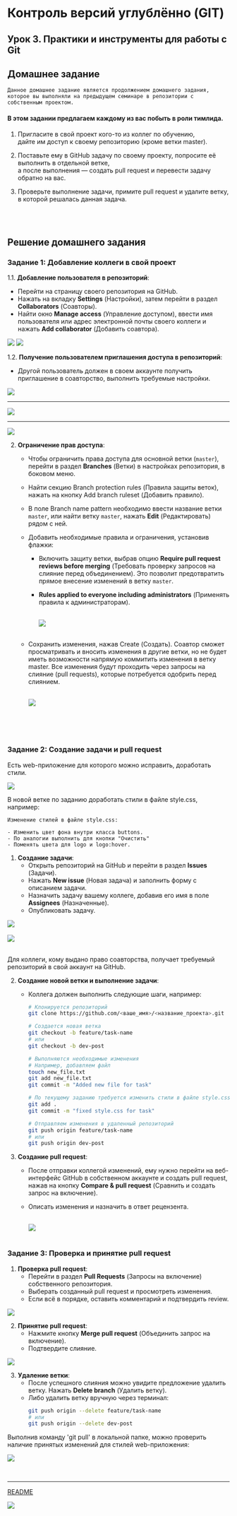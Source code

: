 # Контроль версий углублённо (GIT)
## Урок 3. Практики и инструменты для работы с Git
## Домашнее задание

```
Данное домашнее задание является продолжением домашнего задания, 
которое вы выполняли на предыдущем семинаре в репозитории с собственным проектом.
```

#### В этом задании предлагаем каждому из вас побыть в роли тимлида.

1. Пригласите в свой проект кого-то из коллег по обучению, <br> дайте им доступ к своему репозиторию (кроме ветки master).

2. Поставьте ему в GitHub задачу по своему проекту, попросите её выполнить в отдельной ветке, <br> 
   а после выполнения — создать pull request и перевести задачу обратно на вас.

3. Проверьте выполнение задачи, примите pull request и удалите ветку, в которой решалась данная задача.

<br><br>

## Решение домашнего задания
### Задание 1: Добавление коллеги в свой проект

1.1. **Добавление пользователя в репозиторий**:
- Перейти на страницу своего репозитория на GitHub.
- Нажать на вкладку **Settings** (Настройки), затем перейти в раздел **Collaborators** (Соавторы).
- Найти окно **Manage access** (Управление доступом), ввести имя пользователя или адрес электронной почты своего коллеги и нажать **Add collaborator** (Добавить соавтора).

![](../img/3-1.jpg)
![](../img/3-2.jpg)

1.2. **Получение пользователем приглашения доступа в репозиторий**:
- Другой пользователь должен в своем аккаунте получить приглашение в соавторство, выполнить требуемые настройки.

![](../img/3-5.jpg)
<hr>

![](../img/3-6.jpg)
<hr>

![](../img/3-7.jpg)

2. **Ограничение прав доступа**:
    - Чтобы ограничить права доступа для основной ветки (`master`), перейти в раздел **Branches** (Ветки) в настройках репозитория, в боковом меню.
    - Найти секцию Branch protection rules (Правила защиты веток), нажать на кнопку Add branch ruleset (Добавить правило).
    - В поле Branch name pattern необходимо ввести название ветки `master`, или найти ветку `master`, нажать **Edit** (Редактировать) рядом с ней.
    - Добавить необходимые правила и ограничения, установив флажки:
      - Включить защиту ветки, выбрав опцию **Require pull request reviews before merging** (Требовать проверку запросов на слияние перед объединением). Это позволит предотвратить прямое внесение изменений в ветку `master`.
      - **Rules applied to everyone including administrators** (Применять правила к администраторам). <br><br>
      
        ![](../img/3-8.jpg) <br><br>
      
    - Сохранить изменения, нажав Create (Создать). Соавтор сможет просматривать и вносить изменения в другие ветки, но не будет иметь возможности напрямую коммитить изменения в ветку master. Все изменения будут проходить через запросы на слияние (pull requests), которые потребуется одобрить перед слиянием.<br><br>

      ![](../img/3-9.jpg) <br><br> 

<br><br>

### Задание 2: Создание задачи и pull request

Есть web-приложение для которого можно исправить, доработать стили.

![](../img/3-3.jpg)

В новой ветке по заданию доработать стили в файле style.css, например:
```
Изменение стилей в файле style.css:

- Изменить цвет фона внутри класса buttons. 
- По аналогии выполнить для кнопки "Очистить"
- Поменять цвета для logo и logo:hover.

```

1. **Создание задачи**:
    - Открыть репозиторий на GitHub и перейти в раздел **Issues** (Задачи).
    - Нажать **New issue** (Новая задача) и заполнить форму с описанием задачи.
    - Назначить задачу вашему коллеге, добавив его имя в поле **Assignees** (Назначенные).
    - Опубликовать задачу.

![](../img/3-4.jpg) <br><br>
![](../img/3-10.jpg) <br><br>

Для коллеги, кому выдано право соавторства, получает требуемый репозиторий в свой аккаунт на GitHub.

2. **Создание новой ветки и выполнение задачи**:
    - Коллега должен выполнить следующие шаги, например:
      ```bash
      # Клонируется репозиторий
      git clone https://github.com/<ваше_имя>/<название_проекта>.git
      
      # Создается новая ветка
      git checkout -b feature/task-name
      # или
      git checkout -b dev-post
      
      # Выполняются необходимые изменения
      # Например, добавляем файл
      touch new_file.txt
      git add new_file.txt
      git commit -m "Added new file for task"
      
      # По текущему заданию требуется изменить стили в файле style.css
      git add .
      git commit -m "fixed style.css for task"
      
      # Отправляем изменения в удаленный репозиторий
      git push origin feature/task-name
      # или
      git push origin dev-post
      
      ```

3. **Создание pull request**:
    - После отправки коллегой изменений, ему нужно перейти на веб-интерфейс GitHub в собственном аккаунте и создать pull request, нажав на кнопку **Compare & pull request** (Сравнить и создать запрос на включение).
    - Описать изменения и назначить в ответ рецензента.<br><br>
   
      ![](../img/3-11.jpg)
<br><br>

### Задание 3: Проверка и принятие pull request

1. **Проверка pull request**:
    - Перейти в раздел **Pull Requests** (Запросы на включение) собственного репозитория.
    - Выберать созданный pull request и просмотреть изменения.
    - Если всё в порядке, оставить комментарий и подтвердить review.

![](../img/3-12.jpg)

2. **Принятие pull request**:
    - Нажмите кнопку **Merge pull request** (Объединить запрос на включение).
    - Подтвердите слияние.

![](../img/3-13.jpg)

3. **Удаление ветки**:
    - После успешного слияния можно увидите предложение удалить ветку. Нажать **Delete branch** (Удалить ветку).
    - Либо удалить ветку вручную через терминал:
      ```bash
      git push origin --delete feature/task-name
      # или
      git push origin --delete dev-post
      
      ```
Выполнив команду 'git pull' в локальной папке, можно проверить наличие принятых изменений для стилей web-приложения:

![](../img/3-14.jpg)


<br><hr>
[README](../README.md)

![](../img/Git-Logo-1788C-min.png)

<br> <br> 
